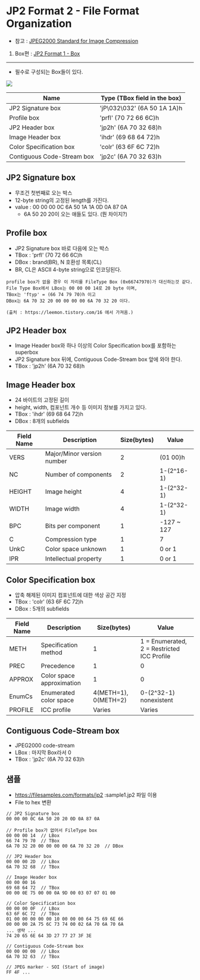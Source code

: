 # JP2 Format 2 - File Format Organization
- 참고 : [JPEG2000 Standard for Image Compression](https://books.google.co.kr/books?id=r8bi4kHC_bQC&pg=PA220&lpg=PA220&dq=jp2+box&source=bl&ots=KEEEb8aqLd&sig=ACfU3U0oMUCiahmElH7hdjUFwIwOS0YM5w&hl=en&sa=X&ved=2ahUKEwj5w4bS4fjxAhWNLqYKHWOJDaIQ6AEwC3oECAIQAw#v=onepage&q=jp2%20box&f=false)
1. Box편 : [JP2 Format 1 - Box]([20210723]_jp2_format_1_box.md)

---

- 필수로 구성되는 Box들이 있다.

![](.%5B20210724%5D_jp2_format_2_file_format_organization_images/24d4d2d5.png)

Name | Type (TBox field in the box)
--- | ---
JP2 Signature box | 'jP\032\032' (6A 50 1A 1A)h
Profile box | 'prfl' (70 72 66 6C)h
JP2 Header box | 'jp2h' (6A 70 32 68)h
Image Header box | 'ihdr' (69 68 64 72)h
Color Specification box | 'colr' (63 6F 6C 72)h
Contiguous Code-Stream box | 'jp2c' (6A 70 32 63)h

## JP2 Signature box
- 무조건 첫번째로 오는 박스
- 12-byte string의 고정된 length를 가진다.
- value : 00 00 00 0C 6A 50 1A 1A 0D 0A 87 0A
  - 6A 50 20 20이 오는 애들도 있다. (뭔 차이지?)

## Profile box
- JP2 Signature box 바로 다음에 오는 박스
- TBox : 'prfl' (70 72 66 6C)h
- DBox : brand(BR), N 호환성 목록(CL)
- BR, CL은 ASCII 4-byte string으로 인코딩된다.
```text
profile box가 없을 경우 이 자리를 FileType Box (0x66747970)가 대신하는것 같다. 
File Type Box에서 LBox는 00 00 00 14로 20 byte 이며, 
TBox는 'ftyp' = (66 74 79 70)h 이고 
DBox는 6A 70 32 20 00 00 00 00 6A 70 32 20 이다.

(출처 : https://leemon.tistory.com/16 에서 가져옴.)
```

## JP2 Header box
- Image Header box와 하나 이상의 Color Specification box를 포함하는 superbox
- JP2 Signature box 뒤에, Contiguous Code-Stream box 앞에 와야 한다.
- TBox : 'jp2h' (6A 70 32 68)h

## Image Header box
- 24 바이트의 고정된 길이
- height, width, 컴포넌트 개수 등 이미지 정보를 가지고 있다.
- TBox : 'ihdr' (69 68 64 72)h
- DBox : 8개의 subfields

Field Name | Description | Size(bytes) | Value
--- | --- | --- | ---
VERS | Major/Minor version number | 2 | (01 00)h
NC | Number of components | 2 | 1-(2^16-1)
HEIGHT | Image height | 4 | 1-(2^32-1)
WIDTH | Image width | 4 | 1-(2^32-1)
BPC | Bits per component | 1 | -127 ~ 127
C | Compression type | 1 | 7
UnkC | Color space unknown | 1 | 0 or 1
IPR | Intellectual property | 1 | 0 or 1

## Color Specification box
- 압축 해제된 이미지 컴포넌트에 대한 색상 공간 지정
- TBox : 'colr' (63 6F 6C 72)h
- DBox : 5개의 subfields

Field Name | Description | Size(bytes) | Value
--- | --- | --- | ---
METH | Specification method | 1 | 1 = Enumerated, 2 = Restricted ICC Profile
PREC | Precedence | 1 | 0
APPROX | Color space approximation | 1 | 0
EnumCs | Enumerated color space | 4(METH=1), 0(METH=2) | 0-(2^32-1) nonexistent
PROFILE | ICC profile | Varies | Varies

## Contiguous Code-Stream box
- JPEG2000 code-stream
- LBox : 마지막 Box라서 0
- TBox : 'jp2c' (6A 70 32 63)h

## 샘플
- https://filesamples.com/formats/jp2 :sample1.jp2 파일 이용
- File to hex 변환

```text
// JP2 Signature box
00 00 00 0C 6A 50 20 20 0D 0A 87 0A

// Profile box가 없어서 FileType box
00 00 00 14  // LBox
66 74 79 70  // TBox
6A 70 32 20 00 00 00 00 6A 70 32 20  // DBox 

// JP2 Header box
00 00 00 2D  // LBox
6A 70 32 68  // TBox

// Image Header box
00 00 00 16 
69 68 64 72  // TBox
00 00 0E 75 00 00 0A 9D 00 03 07 07 01 00

// Color Specification box
00 00 00 0F  // LBox
63 6F 6C 72  // TBox
01 00 00 00 00 00 10 00 00 00 64 75 69 6E 66 
00 00 00 2A 75 6C 73 74 00 02 6A 70 6A 70 6A 
... 생략 ...
74 20 65 6E 64 3D 27 77 27 3F 3E 

// Contiguous Code-Stream box
00 00 00 00  // LBox
6A 70 32 63  // TBox

// JPEG marker - SOI (Start of image)
FF 4F ...
```
